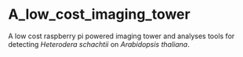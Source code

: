 # A_low_cost_imaging_tower
A low cost raspberry pi powered imaging tower and analyses tools for detecting *Heterodera schachtii* on *Arabidopsis thaliana*.

## 

